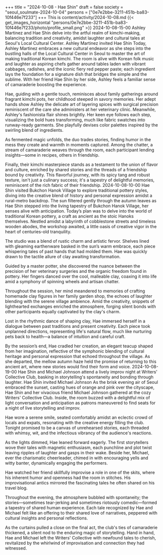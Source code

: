 +++
title = "2024-10-08 - Hae Shin"
draft = false
society = "seoul_soulmate-2024-10-04"
persons = ["0e7e2bbe-3211-451b-ba83-10f446e7f233"]
+++
This is content/activity/2024-10-08.md
{{< get_images_horizontal "persons/0e7e2bbe-3211-451b-ba83-10f446e7f233/photo/profile_small.png" >}}
2024-10-08-15-00
Ashley Martinez and Hae Shin delve into the artful realm of kimchi-making, balancing tradition and creativity, amidst laughter and cultural tales at Seoul's Local Cultural Center.
Ashley Martinez invited Hae Shin
Today, Ashley Martinez embraces a new cultural endeavor as she steps into the bustling halls of the Local Cultural Center in Seoul to master the art of making traditional Korean kimchi. The room is alive with Korean folk music and laughter as aspiring chefs gather around tables laden with vibrant cabbages, radishes, and the iconic fiery red pepper paste; each ingredient lays the foundation for a signature dish that bridges the simple and the sublime. With her friend Hae Shin by her side, Ashley feels a familiar sense of camaraderie boosting the experience.

Hae, guiding with a gentle touch, reminisces about family gatherings around fragrant kimchi pots, her childhood steeped in savory memories. Her adept hands show Ashley the delicate art of layering spices with surgical precision reminiscent of the care she administers at her veterinary clinic. Meanwhile, Ashley's fashionista flair shines brightly. Her keen eye follows each step, visualizing the bold hues transforming, much like fabric swatches into runway-ready garments. She playfully devises color palettes inspired by the swirling blend of ingredients. 

As fermented magic unfolds, the duo trades stories, finding humor in the mess they create and warmth in moments captured. Among the chatter, a stream of camaraderie weaves through the room, each participant lending insights—some in recipes, others in friendship.

Finally, their kimchi masterpiece stands as a testament to the union of flavor and culture, enriched by shared stories and the threads of a friendship bound by creativity. This flavorful journey, with its spicy tang and robust texture, isn't just a culinary success; it's a tapestry of delightful memories, reminiscent of the rich fabric of their friendship.
2024-10-08-10-00
Hae Shin visited Bukchon Hanok Village to explore traditional pottery styles, diving into the creative blend of history and personal expression amidst a rural-metro backdrop.
The sun filtered gently through the autumn leaves as Hae Shin stepped into the living tapestry of Bukchon Hanok Village, her senses alive with anticipation. Today’s plan was to delve into the world of traditional Korean pottery, a craft as ancient as the stoic Hanoks themselves. Nestled amidst a labyrinth of cobblestone streets and timeless wooden abodes, the workshop awaited, a little oasis of creative vigor in the heart of centuries-old tranquility.

The studio was a blend of rustic charm and artistic fervor. Shelves lined with gleaming earthenware basked in the sun’s warm embrace, each piece whispering tales of past hands that had molded them. Hae was quickly drawn to the tactile allure of clay awaiting transformation. 

Guided by a master potter, she discovered the nuance between the precision of her veterinary surgeries and the organic freedom found in pottery. Her fingers danced over the cool, malleable clay, coaxing it into life amid a symphony of spinning wheels and artisan chatter.

Throughout the session, her mind meandered to memories of crafting homemade clay figures in her family garden shop, the echoes of laughter blending with the serene village ambience. Amid the creativity, snippets of lighthearted exchanges enriched the atmosphere, forging silent bonds with other participants equally captivated by the clay's charm.

Lost in the rhythmic dance of shaping clay, Hae immersed herself in a dialogue between past traditions and present creativity. Each piece took unplanned directions, representing life's natural flow, much like nurturing pets back to health—a balance of intuition and careful craft. 

By the session’s end, Hae cradled her creation, an elegant teacup shaped from her imagination, reflective of the symphonic blending of cultural heritage and personal expression that echoed throughout the village. As she departed, the mellow autumn haze held the promise of returning to this ancient art, where new stories would find their form and voice.
2024-10-08-19-00
Hae Shin and Michael Johnson attend a lively improv night at Writers' Collective Club, basking in storytelling's spontaneity and bonding through laughter.
Hae Shin invited Michael Johnson
As the brisk evening air of Seoul embraced the sunset, casting hues of orange and pink over the cityscape, Hae Shin and her vivacious friend Michael Johnson gathered at the cozy Writers' Collective Club. Inside, the room buzzed with a delightful mix of light conversation and anticipation as patrons maneuvered to find seats for a night of live storytelling and improv.

Hae wore a serene smile, seated comfortably amidst an eclectic crowd of locals and expats, resonating with the creative energy filling the club. Tonight promised to be a canvas of unrehearsed stories, each threaded with whimsy, wit, and the infectious vibrancy of the audience's reactions.

As the lights dimmed, Hae leaned forward eagerly. The first storytellers wove their tales with magnetic enthusiasm, each punchline and plot twist leaving ripples of laughter and gasps in their wake. Beside her, Michael, ever the charismatic cheerleader, chimed in with encouraging yells and witty banter, dynamically engaging the performers.

Hae watched her friend skillfully improvise a role in one of the skits, where his inherent humor and openness had the room in stitches. His improvisational antics mirrored the fascinating tales he often shared on his travel blog.

Throughout the evening, the atmosphere bubbled with spontaneity; the stories—sometimes tear-jerking and sometimes riotously comedic—formed a tapestry of shared human experience. Each tale recognized by Hae and Michael felt like an offering to their shared love of narratives, peppered with cultural insights and personal reflections.

As the curtains pulled a close on the final act, the club's ties of camaraderie thickened, a silent nod to the enduring magic of storytelling. Hand in hand, Hae and Michael left the Writers' Collective with newfound tales to cherish, revitalized by the whirlwind of improvisation and connection they had witnessed.
